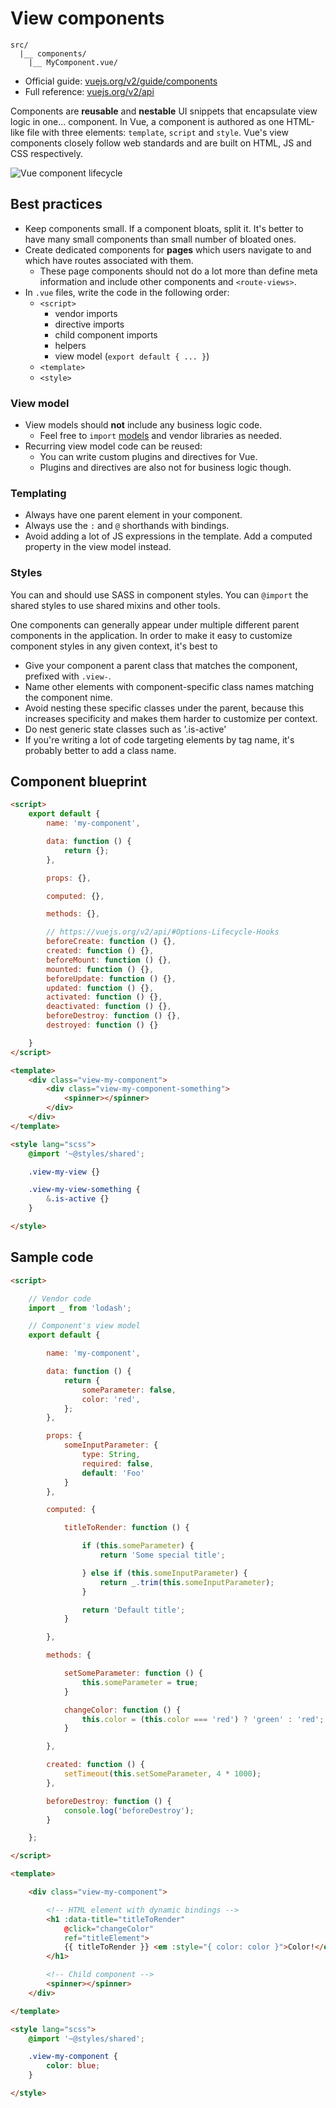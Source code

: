 
# View components

```
src/
  |__ components/
    |__ MyComponent.vue/
```

- Official guide: [vuejs.org/v2/guide/components](https://vuejs.org/v2/guide/components)
- Full reference: [vuejs.org/v2/api](https://vuejs.org/v2/api/)

Components are **reusable** and **nestable** UI snippets that encapsulate view logic in one... component. In Vue, a component is authored as one HTML-like file with three elements: `template`, `script` and `style`. Vue's view components closely follow web standards and are built on HTML, JS and CSS respectively.

![Vue component lifecycle](https://vuejs.org/images/lifecycle.png)

## Best practices

- Keep components small. If a component bloats, split it. It's better to have many small components than small number of bloated ones.
- Create dedicated components for **pages** which users navigate to and which have routes associated with them.
	- These page components should not do a lot more than define meta information and include other components and `<route-views>`.
- In `.vue` files, write the code in the following order:
	- `<script>`
		- vendor imports
		- directive imports
		- child component imports
		- helpers
		- view model (`export default { ... }`)
	- `<template>`
	- `<style>`

### View model

- View models should **not** include any business logic code.
	- Feel free to `import` [models](models.md) and vendor libraries as needed.
- Recurring view model code can be reused:
	- You can write custom plugins and directives for Vue.
	- Plugins and directives are also not for business logic though.

### Templating

- Always have one parent element in your component.
- Always use the `:` and `@` shorthands with bindings.
- Avoid adding a lot of JS expressions in the template. Add a computed property in the view model instead.

### Styles

You can and should use SASS in component styles. You can `@import` the shared styles to use shared mixins and other tools.

One components can generally appear under multiple different parent components in the application. In order to make it easy to customize component styles in any given context, it's best to

- Give your component a parent class that matches the component, prefixed with `.view-`.
- Name other elements with component-specific class names matching the component nime.
- Avoid nesting these specific classes under the parent, because this increases specificity and makes them harder to customize per context.
- Do nest generic state classes such as '.is-active'
- If you're writing a lot of code targeting elements by tag name, it's probably better to add a class name.

## Component blueprint

```html
<script>
	export default {
		name: 'my-component',

		data: function () {
			return {};
		},

		props: {},

		computed: {},

		methods: {},

		// https://vuejs.org/v2/api/#Options-Lifecycle-Hooks
		beforeCreate: function () {},
		created: function () {},
		beforeMount: function () {},
		mounted: function () {},
		beforeUpdate: function () {},
		updated: function () {},
		activated: function () {},
		deactivated: function () {},
		beforeDestroy: function () {},
		destroyed: function () {}

	}
</script>

<template>
	<div class="view-my-component">
		<div class="view-my-component-something">
			<spinner></spinner>
		</div>
	</div>
</template>

<style lang="scss">
	@import '~@styles/shared';

	.view-my-view {}

	.view-my-view-something {
		&.is-active {}
	}

</style>
```

## Sample code

```html
<script>

	// Vendor code
	import _ from 'lodash';

	// Component's view model
	export default {

		name: 'my-component',

		data: function () {
			return {
				someParameter: false,
				color: 'red',
			};
		},

		props: {
			someInputParameter: {
				type: String,
				required: false,
				default: 'Foo'
			}
		},

		computed: {

			titleToRender: function () {

				if (this.someParameter) {
					return 'Some special title';

				} else if (this.someInputParameter) {
					return _.trim(this.someInputParameter);
				}

				return 'Default title';
			}

		},

		methods: {

			setSomeParameter: function () {
				this.someParameter = true;
			}

			changeColor: function () {
				this.color = (this.color === 'red') ? 'green' : 'red';
			}

		},

		created: function () {
			setTimeout(this.setSomeParameter, 4 * 1000);
		},

		beforeDestroy: function () {
			console.log('beforeDestroy');
		}

	};

</script>

<template>

	<div class="view-my-component">

		<!-- HTML element with dynamic bindings -->
		<h1 :data-title="titleToRender"
			@click="changeColor"
			ref="titleElement">
			{{ titleToRender }} <em :style="{ color: color }">Color!</em>
		</h1>

		<!-- Child component -->
		<spinner></spinner>
	</div>

</template>

<style lang="scss">
	@import '~@styles/shared';

	.view-my-component {
		color: blue;
	}

</style>
```
